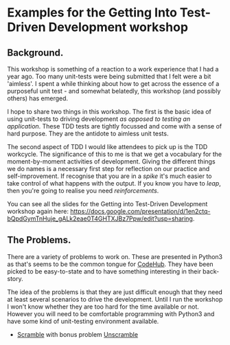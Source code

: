 # Examples for the Getting Into Test-Driven Development workshop

## Background.

This workshop is something of a reaction to a work experience that I had a year ago. Too many unit-tests were being submitted that I felt were a bit 'aimless'. I spent a while thinking about how to get across the essence of a purposeful unit test - and somewhat belatedly, this workshop (and possibly others) has emerged.

I hope to share two things in this workshop. The first is the basic idea of using unit-tests to driving development *as opposed to testing an application*. These TDD tests are tightly focussed and come with a sense of hard purpose. They are the antidote to aimless unit tests.

The second aspect of TDD I would like attendees to pick up is the TDD workcycle. The significance of this to me is that we get a vocabulary for the moment-by-moment activities of development. Giving the different things we do names is a necessary first step for reflection on our practice and self-improvement. If recognise that you are in a *spike* it's much easier to take control of what happens with the output. If you know you have to *leap*, then you're going to realise you need *reinforcements*.

You can see all the slides for the Getting into Test-Driven Development workshop again here: https://docs.google.com/presentation/d/1en2ctq-bQpdGymTnHuje_gALk2eae0T4GHTXJBz7Ppw/edit?usp=sharing. 

## The Problems.

There are a variety of problems to work on. These are presented in Python3 as that's seems to be the common tongue for [CodeHub](https://www.codehub.org.uk/). They have been picked to be easy-to-state and to have something interesting in their back-story. 

The idea of the problems is that they are just difficult enough that they need at least several scenarios to drive the development. Until I run the workshop I won't know whether they are too hard for the time available or not. However you will need to be comfortable programming with Python3 and have some kind of unit-testing environment available.

  * [Scramble](Python3/scramble.py) with bonus problem [Unscramble](Python3/unscramble.py)

